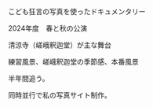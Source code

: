 こども狂言の写真を使ったドキュメンタリー

2024年度　春と秋の公演

清涼寺（嵯峨釈迦堂）が主な舞台

練習風景、嵯峨釈迦堂の季節感、本番風景

半年間追う。

同時並行で私の写真サイト制作。

